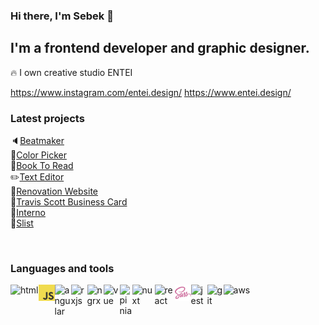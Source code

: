 ### Hi there, I'm Sebek 👋

## I'm a frontend developer and graphic designer. 

 :fire: I own creative studio ENTEI
 
 https://www.instagram.com/entei.design/
 https://www.entei.design/

### Latest projects

:speaker:[Beatmaker][beatmaker] </br>
:rainbow:[Color Picker][color-picker] </br>
:closed_book:[Book To Read][book-to-read] </br>
:pencil2:[Text Editor][text-editor] </br>
:triangular_ruler:[Renovation Website][renovation-website] </br>
:musical_note:[Travis Scott Business Card][travis-scott] </br>
:information_desk_person:[Interno][interno] </br>
:scroll:[Slist][slist] </br>

</br>

### Languages and tools

<img align="left" alt="html" height="26px" src="https://upload.wikimedia.org/wikipedia/commons/thumb/1/10/CSS3_and_HTML5_logos_and_wordmarks.svg/791px-CSS3_and_HTML5_logos_and_wordmarks.svg.png" />
<img align="left" alt="js" width="26px" src="https://raw.githubusercontent.com/github/explore/80688e429a7d4ef2fca1e82350fe8e3517d3494d/topics/javascript/javascript.png" />

<img align="left" alt="angular" width="26px" src="https://cdn.icon-icons.com/icons2/2699/PNG/512/angular_logo_icon_169595.png" />
<img align="left" alt="rxjs" width="26px" src="https://cdn.worldvectorlogo.com/logos/rxjs-1.svg" />
<img align="left" alt="ngrx" width="26px" src="https://ngrx.io/assets/images/badge.svg" />

<img align="left" alt="vue" width="26px" src="https://camo.githubusercontent.com/c8f91d18976e27123643a926a2588b8d931a0292fd0b6532c3155379e8591629/68747470733a2f2f7675656a732e6f72672f696d616765732f6c6f676f2e706e67" />
<img align="left" alt="pinia" width="20px" src="https://pinia.vuejs.org/logo.svg" />
<img align="left" alt="nuxt" width="36px" src="https://upload.wikimedia.org/wikipedia/commons/thumb/a/ae/Nuxt_logo.svg/2560px-Nuxt_logo.svg.png" />

<img align="left" alt="react" width="32px" src="https://upload.wikimedia.org/wikipedia/commons/thumb/a/a7/React-icon.svg/1024px-React-icon.svg.png" />
<img align="left" alt="sass" width="26px" src="https://raw.githubusercontent.com/github/explore/80688e429a7d4ef2fca1e82350fe8e3517d3494d/topics/sass/sass.png" />
<img align="left" alt="jest" width="26px" src="https://seeklogo.com/images/J/jest-logo-F9901EBBF7-seeklogo.com.png" />
<img align="left" alt="git" width="26px" src="https://git-scm.com/images/logos/downloads/Git-Icon-1788C.png" />
<img align="bottom" alt="aws" width="36px" src="https://upload.wikimedia.org/wikipedia/commons/thumb/5/5c/AWS_Simple_Icons_AWS_Cloud.svg/2560px-AWS_Simple_Icons_AWS_Cloud.svg.png" />



[instagram]: https://www.instagram.com/sbkjarmul/
[linkedin]: https://www.linkedin.com/in/sebastian-jarmu%C5%82-6a29891a2/
[behance]: https://www.behance.net/sebastianjarmu
[beatmaker]: https://sbkjarmul.github.io/Beatmaker/
[color-picker]: https://sbkjarmul.github.io/color-picker/
[book-to-read]: https://sbkjarmul.github.io/book-to-read/
[text-editor]: https://sbkjarmul.github.io/text-editor/
[renovation-website]: https://sbkjarmul.github.io/renovation-website/
[travis-scott]: https://travis-business-card.herokuapp.com
[lagom]: https://lagomwarsaw.pl/
[interno]: https://bucolic-babka-b8e4a6.netlify.app/
[slist]: https://playful-torrone-1beda7.netlify.app/
